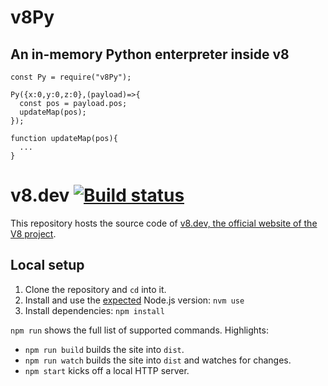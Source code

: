 # v8Py
## An in-memory Python enterpreter inside v8

```
const Py = require("v8Py");

Py({x:0,y:0,z:0},(payload)=>{
  const pos = payload.pos;
  updateMap(pos);
});

function updateMap(pos){
  ...
}
```


# v8.dev [![Build status](https://github.com/v8/v8.dev/actions/workflows/deploy.yml/badge.svg)](https://github.com/v8/v8.dev/actions/workflows/deploy.yml)

This repository hosts the source code of [v8.dev, the official website of the V8 project](https://v8.dev/).

## Local setup

1. Clone the repository and `cd` into it.
1. Install and use the [expected](https://github.com/v8/v8.dev/blob/main/.nvmrc) Node.js version: `nvm use`
1. Install dependencies: `npm install`

`npm run` shows the full list of supported commands. Highlights:

- `npm run build` builds the site into `dist`.
- `npm run watch` builds the site into `dist` and watches for changes.
- `npm start` kicks off a local HTTP server.
